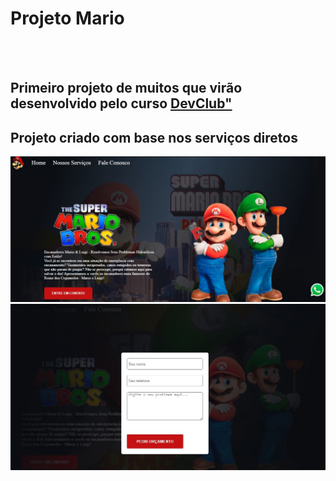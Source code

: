 <h1> Projeto Mario </h1>
<br>
<br>
<h2>Primeiro projeto de muitos que virão desenvolvido pelo curso <a href="rodolfomori.com.br">DevClub"</a></h2>
<h2>Projeto criado com base nos serviços diretos</h2>

<img src="https://github.com/edualandradeluz/Projeto-Mario/blob/main/img/Capa%20Mario.JPG?raw=true" />
<img src="https://github.com/edualandradeluz/Projeto-Mario/blob/main/img/Capa%20Mario1.JPG?raw=true" />
